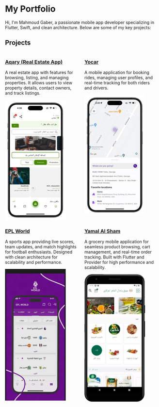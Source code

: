 # My Portfolio

Hi, I'm Mahmoud Gaber, a passionate mobile app developer specializing in Flutter, Swift, and clean architecture. Below are some of my key projects:

## Projects

<div style="display: grid; grid-template-columns: repeat(2, 1fr); gap: 20px;">
  <div>
    <h3><a href="https://github.com/MahmoudAGaber/portfolio/tree/main/Aqary">Aqary (Real Estate App)</a></h3>
    <p>A real estate app with features for browsing, listing, and managing properties.
    It allows users to view property details, contact owners, and track listings.</p>
    <img src="Aqary/screenshots/home.png" alt="Aqary" width="200" />
  </div>
  <div>
    <h3><a href="https://github.com/MahmoudAGaber/portfolio/tree/main/Yocar">Yocar</a></h3>
    <p>A mobile application for booking rides, managing user profiles, 
     and real-time tracking for both riders and drivers.</p>
    <img src="Yocar/screenshots/screenshot2.png" alt="Yocar" width="200" />
  </div>
</div>

<div style="display: grid; grid-template-columns: repeat(2, 1fr); gap: 20px;">
  <div>
    <h3><a href="https://github.com/MahmoudAGaber/portfolio/tree/main/EPLWorld">EPL World</a></h3>
    <p>A sports app providing live scores, team updates, and match highlights for football enthusiasts. 
    Designed with clean architecture for scalability and performance.</p>
    <img src="EPLWorld/screenshots/home.jpg" alt="EPL World" width="200" />
  </div>
  <div>
    <h3><a href="https://github.com/MahmoudAGaber/portfolio/tree/main/YamalAlSham">Yamal Al Sham</a></h3>
    <p>A grocery mobile application for seamless product browsing, cart management, and real-time order tracking. 
    Built with Flutter and Provider for high performance and scalability.</p>
    <img src="YamalAlsham/screenshots/home.jpg" alt="Yamal Al Sham" width="200" />
  </div>
</div>
